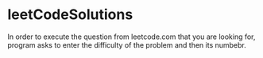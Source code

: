# leetCodeSolutions

In order to execute the question from leetcode.com that you are looking for,
program asks to enter the difficulty of the problem and then its numbebr.
